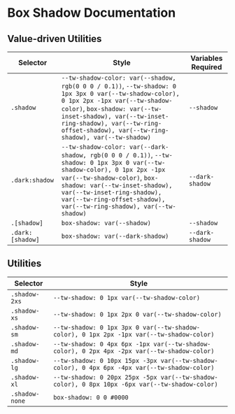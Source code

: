# Box Shadow Documentation

## Value-driven Utilities

| Selector         | Style                                                                                                                                                                                                                                                                                         | Variables Required |
| ---------------- | --------------------------------------------------------------------------------------------------------------------------------------------------------------------------------------------------------------------------------------------------------------------------------------------- | ------------------ |
| `.shadow`        | `--tw-shadow-color: var(--shadow, rgb(0 0 0 / 0.1))`, `--tw-shadow: 0 1px 3px 0 var(--tw-shadow-color), 0 1px 2px -1px var(--tw-shadow-color)`, `box-shadow: var(--tw-inset-shadow), var(--tw-inset-ring-shadow), var(--tw-ring-offset-shadow), var(--tw-ring-shadow), var(--tw-shadow)`      | `--shadow`         |
| `.dark:shadow`   | `--tw-shadow-color: var(--dark-shadow, rgb(0 0 0 / 0.1))`, `--tw-shadow: 0 1px 3px 0 var(--tw-shadow-color), 0 1px 2px -1px var(--tw-shadow-color)`, `box-shadow: var(--tw-inset-shadow), var(--tw-inset-ring-shadow), var(--tw-ring-offset-shadow), var(--tw-ring-shadow), var(--tw-shadow)` | `--dark-shadow`    |
| `.[shadow]`      | `box-shadow: var(--shadow)`                                                                                                                                                                                                                                                                   | `--shadow`         |
| `.dark:[shadow]` | `box-shadow: var(--dark-shadow)`                                                                                                                                                                                                                                                              | `--dark-shadow`    |

## Utilities

| Selector       | Style                                                                                          |
| -------------- | ---------------------------------------------------------------------------------------------- |
| `.shadow-2xs`  | `--tw-shadow: 0 1px var(--tw-shadow-color)`                                                    |
| `.shadow-xs`   | `--tw-shadow: 0 1px 2px 0 var(--tw-shadow-color)`                                              |
| `.shadow-sm`   | `--tw-shadow: 0 1px 3px 0 var(--tw-shadow-color), 0 1px 2px -1px var(--tw-shadow-color)`       |
| `.shadow-md`   | `--tw-shadow: 0 4px 6px -1px var(--tw-shadow-color), 0 2px 4px -2px var(--tw-shadow-color)`    |
| `.shadow-lg`   | `--tw-shadow: 0 10px 15px -3px var(--tw-shadow-color), 0 4px 6px -4px var(--tw-shadow-color)`  |
| `.shadow-xl`   | `--tw-shadow: 0 20px 25px -5px var(--tw-shadow-color), 0 8px 10px -6px var(--tw-shadow-color)` |
| `.shadow-none` | `box-shadow: 0 0 #0000`                                                                        |
